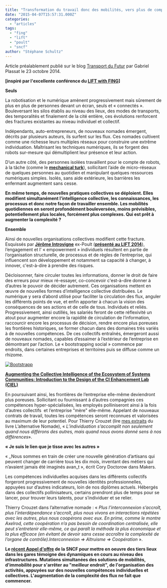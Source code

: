 ```yaml
---
title: "Transformation du travail donc des mobilités, vers plus de complexité"
date: "2015-04-07T15:57:31.000Z"
categories: 
  - "articles"
tags: 
  - "fing"
  - "lift"
  - "poult"
  - "sncf"
author: "Stéphane Schultz"
---
```


Article préalablement publié sur le blog [Transport du Futur](http://transportsdufutur.typepad.fr/blog/2014/10/transformation-du-travail-donc-des-mobilit%C3%A9s-vers-plus-de-complexit%C3%A9.html) par Gabriel Plassat le 23 octobre 2014.

**\[inspiré par l'excellente conférence du [LIFT with FING](http://liftconference.com/lift-france-14/program_fr)\]**

**Seuls**

La robotisation et le numérique amènent progressivement mais sûrement de plus en plus de personnes devant un écran, seuls et « connectés ». Bouleversant les silos établis au niveau des lieux, des modes de transports, des temporalités et finalement de la cité entière, ces évolutions renforcent des fractures existantes au niveau individuel et collectif.

Indépendants, auto-entrepreneurs, de nouveaux nomades émergent, décrits par plusieurs auteurs, ils surfent sur les flux. Ces nomades cultivent comme une richesse leurs multiples réseaux pour construire une extrême individuation. Maîtrisant les techniques numériques, ils se forgent des robots sur-mesure qui démultiplient leur présence et leur action.

D’un autre côté, des personnes isolées travaillent pour le compte de robots, à la tâche (comme le [**mechanical turk**](https://www.mturk.com/mturk/welcome)), sollicitant l’aide de micro-réseaux de quelques personnes au quotidien et manipulant quelques ressources numériques simples. Isolés, sans aide extérieure, les barrières les enfermant augmentent sans cesse.

**En même temps, de nouvelles pratiques collectives se déploient. Elles modifient simultanément l'intelligence collective, les connaissances, les processus et donc notre façon de travailler ensemble. Les mobilités quotidiennes en seront profondément bouleversées, moins prévisibles, potentiellement plus locales, forcément plus complexes. Qui est prêt à augmenter la complexité ?**

**Ensemble**

Ainsi de nouvelles organisations collectives modifient cette fracture. Esquissés par [**Jérôme Introvigne**](https://twitter.com/oimoci) ex-Poult ([**présenté au LIFT 2014**](http://liftconference.com/lift-france-14/speakers_fr)), l’engagement et l’ « empowerment » individuels résultent en partie de l’organisation structurelle, de processus et de règles de l’entreprise, qui influencent son développement et notamment sa capacité à changer, à innover, c'est-à-dire à prendre des risques.

Décloisonner, faire circuler toutes les informations, donner le droit de faire des erreurs pour mieux ré-essayer, co-concevoir c'est-à-dire donner à d’autres le pouvoir de décider autrement. Ces organisations mettent en œuvre de nouvelles formes d’intelligence collective distribuées. Le numérique y sera d’abord utilisé pour faciliter la circulation des flux, anguler les différents points de vue, et enfin apporter à chacun la vision des conséquences de ses actions et de celle de tous. Individués et reliés. Progressivement, ainsi outillés, les salariés feront de cette réflexivité un atout pour augmenter encore la rapidité de circulation de l’information, raccourcir encore les processus de décision, rendre encore plus poreuses les frontières historiques, se former chacun dans des domaines très variés à de nouvelles compétences. De ces collectifs entraînés, émergeront aussi de nouveaux nomades, capables d’essaimer à l’extérieur de l’entreprise en démontrant par l’action. Le « bootstrapping social » commence par endroits, dans certaines entreprises et territoires puis se diffuse comme un rhizome.

[![Bootstrapp](http://transportsdufutur.typepad.fr/.a/6a0120a66d2ad4970b01bb079dfac8970d-800wi "Bootstrapp")](http://transportsdufutur.typepad.fr/.a/6a0120a66d2ad4970b01bb079dfac8970d-pi)

[**Augmenting the Collective Intelligence of the Ecosystem of Systems Communities: Introduction to the Design of the CI Enhancement Lab (CIEL)**](http://www.phibetaiota.net/2014/10/george-por-augmenting-the-collective-intelligence-of-the-ecosystem-of-systems-communities-introduction-to-the-design-of-the-ci-enhancement-lab-ciel/?utm_medium=twitter&utm_source=twitterfeed)

En poursuivant ainsi, les frontières de l’entreprise elle-même deviendront plus poreuses. Sollicitant ou fournissant à d’autres compagnies ces compétences hyper-spécialisées, les employés polliniseront ainsi à la fois d’autres collectifs  et l’entreprise "mère" elle-même. Appelant de nouveaux contrats de travail, toutes les compétences seront reconnues et valorisées au maximum de leur potentiel. Pour Thierry Crouzet (lire [mes extraits](https://kindle.amazon.com/work/lalternative-nomade-consum%25C3%25A9risme-critique-edition-ebook/B006QXNA02/B0057X9K88/posts) du livre L’alternative Nomade), « _L’individuation s’accomplit non seulement quand nous différons des autres, mais quand nous avons donné sens à nos différences_».

**« Je suis le lien que je tisse avec les autres »**

« _Nous sommes en train de créer une nouvelle génération d’artisans qui peuvent changer de carrière tous les dix mois, inventant des métiers qui n’avaient jamais été imaginés avan_t », écrit Cory Doctorow dans Makers.

Les compétences individuelles acquises dans les différents collectifs forgeront progressivement de nouvelles identités professionnelles, appuyées sur d’autres indicateurs, loin de nos diplômes actuels. Hébergés dans des collectifs pollinisateurs, certains prendront plus de temps pour se lancer, pour trouver leurs talents, pour s’individuer et se relier.

Thierry Crouzet dans l’alternative nomade : « _Plus l’interconnexion s’accroît, plus l’interdépendance s’accroît, plus nous vivons en interactions répétées avec les autres, plus nous coopérons avec eux. En prime, comme le montre Axelrod, cette coopération n’a pas besoin de coordination centralisée, elle peut s’entretenir elle-même, ce qui paraît la méthode la plus économique et la plus efficace (en évitant de devoir sans cesse accroître la complexité de l’organe de contrôle).Interconnexion => Altruisme =>_ _Coopération_ ».

**Le [récent Appel d'offre](http://www.centraledesmarches.com/marches-publics/SNCF-Direction-du-Transilien-Creation-de-tiers-lieux-sur-les-gares-d-Ile-de-France/1009059) de la SNCF pour mettre en oeuvre des tiers lieux dans les gares témoigne des dynamiques en cours au niveau des infrastructures. Mutations simultanées des solutions de mobilités, d'immobilité pour s'arrêter au "meilleur endroit", de l'organisation des activités, appuyées sur des nouvelles compétences individuelles et collectives. L'augmentation de la complexité des flux ne fait que commencer.**
